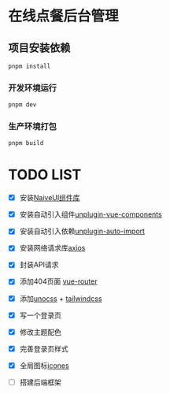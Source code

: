 # 在线点餐后台管理

## 项目安装依赖

```sh
pnpm install
```

### 开发环境运行

```sh
pnpm dev
```

### 生产环境打包

```sh
pnpm build
```



# TODO LIST

- [x] 安装[NaiveUI组件库](https://www.naiveui.com/zh-CN/light/components/button)
- [x] 安装自动引入组件[unplugin-vue-components](https://github.com/unplugin/unplugin-vue-components)
- [x] 安装自动引入依赖[unplugin-auto-import](https://github.com/unplugin/unplugin-auto-import)
- [x] 安装网络请求库[axios](https://www.axios-http.cn/docs/intro)
- [x] 封装API请求
- [x] 添加404页面 [vue-router](https://router.vuejs.org/zh/introduction.html)
- [x] 添加[unocss](https://unocss.dev/integrations/vite) + [tailwindcss](https://www.tailwindcss.cn/docs/text-color)
- [x] 写一个登录页
- [x] 修改主题配色
- [x] 完善登录页样式
- [x] 全局图标[icones](https://icones.js.org/) 
- [ ] 搭建后端框架

